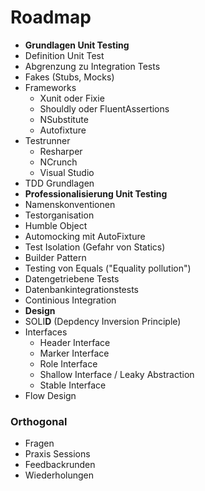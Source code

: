 Roadmap
=======

 - **Grundlagen Unit Testing**
  - Definition Unit Test
  - Abgrenzung zu Integration Tests
  - Fakes (Stubs, Mocks)
  - Frameworks
    - Xunit oder Fixie
    - Shouldly oder FluentAssertions
    - NSubstitute
    - Autofixture
  - Testrunner
    - Resharper
    - NCrunch
    - Visual Studio
  - TDD Grundlagen
 - **Professionalisierung Unit Testing**
  - Namenskonventionen
  - Testorganisation
  - Humble Object
  - Automocking mit AutoFixture
  - Test Isolation (Gefahr von Statics)
  - Builder Pattern
  - Testing von Equals ("Equality pollution")
  - Datengetriebene Tests
  - Datenbankintegrationstests
  - Continious Integration
 - **Design**
  - SOLI**D** (Depdency Inversion Principle)
  - Interfaces 
    - Header Interface
    - Marker Interface
    - Role Interface
    - Shallow Interface / Leaky Abstraction
    - Stable Interface
  - Flow Design

### Orthogonal
- Fragen
- Praxis Sessions
- Feedbackrunden
- Wiederholungen
